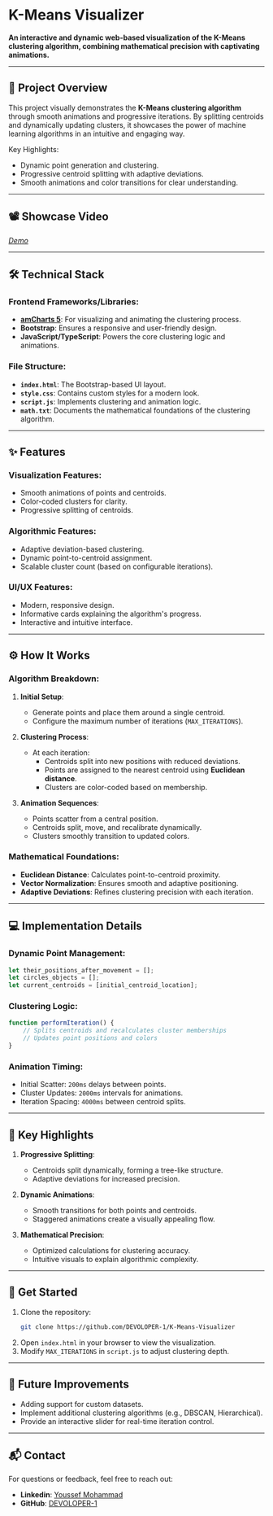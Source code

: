 # K-Means Visualizer

**An interactive and dynamic web-based visualization of the K-Means clustering algorithm, combining mathematical precision with captivating animations.** 

---

## 📜 **Project Overview**

This project visually demonstrates the **K-Means clustering algorithm** through smooth animations and progressive iterations. By splitting centroids and dynamically updating clusters, it showcases the power of machine learning algorithms in an intuitive and engaging way.

Key Highlights:
- Dynamic point generation and clustering.
- Progressive centroid splitting with adaptive deviations.
- Smooth animations and color transitions for clear understanding.

---

## 📽️ Showcase Video  
_[Demo](https://mega.nz/file/9WgCWL6C#c5nBACuuXf1MiaDU3aMOKahogZWhfASv_KBrmEwVPk0)_

---

## 🛠️ **Technical Stack**

### **Frontend Frameworks/Libraries**:
- **[amCharts 5](https://www.amcharts.com/)**: For visualizing and animating the clustering process.
- **Bootstrap**: Ensures a responsive and user-friendly design.
- **JavaScript/TypeScript**: Powers the core clustering logic and animations.

### **File Structure**:
- **`index.html`**: The Bootstrap-based UI layout.
- **`style.css`**: Contains custom styles for a modern look.
- **`script.js`**: Implements clustering and animation logic.
- **`math.txt`**: Documents the mathematical foundations of the clustering algorithm.

---

## ✨ **Features**

### **Visualization Features**:
- Smooth animations of points and centroids.
- Color-coded clusters for clarity.
- Progressive splitting of centroids.

### **Algorithmic Features**:
- Adaptive deviation-based clustering.
- Dynamic point-to-centroid assignment.
- Scalable cluster count (based on configurable iterations).

### **UI/UX Features**:
- Modern, responsive design.
- Informative cards explaining the algorithm's progress.
- Interactive and intuitive interface.

---

## ⚙️ **How It Works**

### **Algorithm Breakdown**:
1. **Initial Setup**:
   - Generate points and place them around a single centroid.
   - Configure the maximum number of iterations (`MAX_ITERATIONS`).

2. **Clustering Process**:
   - At each iteration:
     - Centroids split into new positions with reduced deviations.
     - Points are assigned to the nearest centroid using **Euclidean distance**.
     - Clusters are color-coded based on membership.

3. **Animation Sequences**:
   - Points scatter from a central position.
   - Centroids split, move, and recalibrate dynamically.
   - Clusters smoothly transition to updated colors.

### **Mathematical Foundations**:
- **Euclidean Distance**: Calculates point-to-centroid proximity.
- **Vector Normalization**: Ensures smooth and adaptive positioning.
- **Adaptive Deviations**: Refines clustering precision with each iteration.

---

## 💻 **Implementation Details**

### **Dynamic Point Management**:
```javascript
let their_positions_after_movement = [];
let circles_objects = [];
let current_centroids = [initial_centroid_location];
```

### **Clustering Logic**:
```javascript
function performIteration() {
    // Splits centroids and recalculates cluster memberships
    // Updates point positions and colors
}
```

### **Animation Timing**:
- Initial Scatter: `200ms` delays between points.
- Cluster Updates: `2000ms` intervals for animations.
- Iteration Spacing: `4000ms` between centroid splits.

---

## 📖 **Key Highlights**

1. **Progressive Splitting**:
   - Centroids split dynamically, forming a tree-like structure.
   - Adaptive deviations for increased precision.

2. **Dynamic Animations**:
   - Smooth transitions for both points and centroids.
   - Staggered animations create a visually appealing flow.

3. **Mathematical Precision**:
   - Optimized calculations for clustering accuracy.
   - Intuitive visuals to explain algorithmic complexity.

---

## 🚀 **Get Started**

1. Clone the repository:
   ```bash
   git clone https://github.com/DEVOLOPER-1/K-Means-Visualizer
   ```
2. Open `index.html` in your browser to view the visualization.
3. Modify `MAX_ITERATIONS` in `script.js` to adjust clustering depth.

---

## 🧠 **Future Improvements**
- Adding support for custom datasets.
- Implement additional clustering algorithms (e.g., DBSCAN, Hierarchical).
- Provide an interactive slider for real-time iteration control.

---

## 📬 Contact
For questions or feedback, feel free to reach out:
- **Linkedin**: [Youssef Mohammad](https://www.linkedin.com/in/youssef-mohammad-9341a71a7)
- **GitHub**: [DEVOLOPER-1](https://github.com/DEVOLOPER-1)
